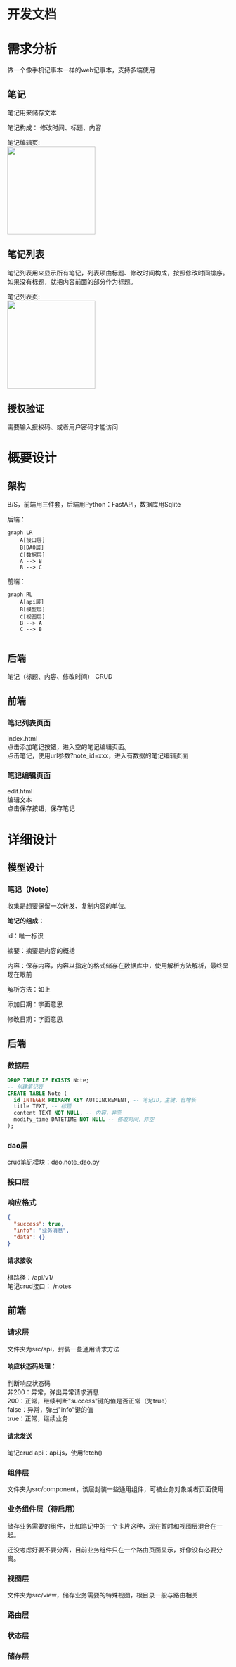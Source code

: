 # 开发文档
# 需求分析
做一个像手机记事本一样的web记事本，支持多端使用

## 笔记  
笔记用来储存文本

笔记构成： 修改时间、标题、内容

笔记编辑页:  
<img src="./asserts/Screenshot_2023-06-01-05-37-53-19_ae1f93045b87aac.jpg" width="200px"/>

## 笔记列表
笔记列表用来显示所有笔记，列表项由标题、修改时间构成，按照修改时间排序。如果没有标题，就把内容前面的部分作为标题。

笔记列表页:  
<img src="./asserts/Screenshot_2023-06-01-05-37-29-91_ae1f93045b87aac.jpg" width="200px"/>

## 授权验证
需要输入授权码、或者用户密码才能访问
# 概要设计
## 架构
B/S，前端用三件套，后端用Python：FastAPI，数据库用Sqlite

后端：
```mermaid
graph LR
    A[接口层]
    B[DAO层]
    C[数据层]
    A --> B
    B --> C
```
前端：
```mermaid
graph RL
    A[api层]
    B[模型层]
    C[视图层]
    B --> A
    C --> B
    
```
## 后端
笔记（标题、内容、修改时间）  CRUD
## 前端
### 笔记列表页面
index.html  
点击添加笔记按钮，进入空的笔记编辑页面。  
点击笔记，使用url参数?note_id=xxx，进入有数据的笔记编辑页面
### 笔记编辑页面
edit.html   
编辑文本  
点击保存按钮，保存笔记

# 详细设计

## 模型设计

### 笔记（Note）

收集是想要保留一次转发、复制内容的单位。

**笔记的组成：**

id：唯一标识

摘要：摘要是内容的概括

内容：保存内容，内容以指定的格式储存在数据库中，使用解析方法解析，最终呈现在眼前

解析方法：如上

添加日期：字面意思

修改日期：字面意思

## 后端
### 数据层
```sql
DROP TABLE IF EXISTS Note;
-- 创建笔记表
CREATE TABLE Note (
  id INTEGER PRIMARY KEY AUTOINCREMENT, -- 笔记ID，主键，自增长
  title TEXT, -- 标题
  content TEXT NOT NULL, -- 内容，非空
  modify_time DATETIME NOT NULL -- 修改时间，非空
);
```
### dao层
crud笔记模块：dao.note_dao.py
### 接口层
### 响应格式
```json
{
  "success": true,
  "info": "业务消息",
  "data": {}
}
```
#### 请求接收
根路径：/api/v1/  
笔记crud接口： /notes
## 前端
### 请求层

文件夹为src/api，封装一些通用请求方法

#### 响应状态码处理：
判断响应状态码  
非200：异常，弹出异常请求消息  
200：正常，继续判断"success"键的值是否正常（为true）  
false：异常，弹出"info"键的值  
true：正常，继续业务  

#### 请求发送
笔记crud api：api.js，使用fetch()

### 组件层

文件夹为src/component，该层封装一些通用组件，可被业务对象或者页面使用

### 业务组件层（待启用）

储存业务需要的组件，比如笔记中的一个卡片这种，现在暂时和视图层混合在一起。

还没考虑好要不要分离，目前业务组件只在一个路由页面显示，好像没有必要分离。

### 视图层

文件夹为src/view，储存业务需要的特殊视图，根目录一般与路由相关

### 路由层

### 状态层

### 储存层
